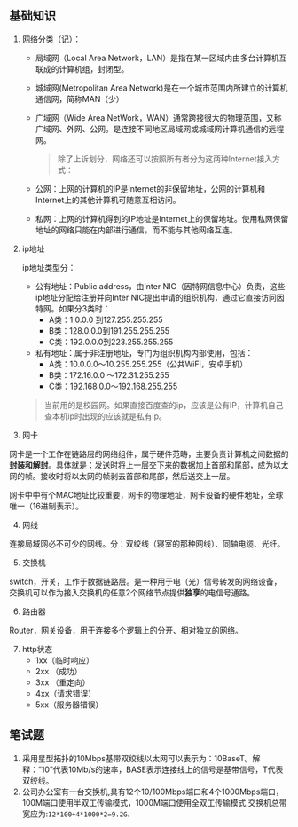 

## 基础知识
1. 网络分类（记）：

   - 局域网（Local Area Network，LAN）是指在某一区域内由多台计算机互联成的计算机组，封闭型。
   - 城域网(Metropolitan Area Network)是在一个城市范围内所建立的计算机通信网，简称MAN（少）
   - 广域网（Wide Area NetWork，WAN）通常跨接很大的物理范围，又称广域网、外网、公网。是连接不同地区局域网或城域网计算机通信的远程网。

      >除了上诉划分，网络还可以按照所有者分为这两种Internet接入方式：

   - 公网：上网的计算机的IP是Internet的非保留地址，公网的计算机和Internet上的其他计算机可随意互相访问。
   - 私网：上网的计算机得到的IP地址是Internet上的保留地址。使用私网保留地址的网络只能在内部进行通信，而不能与其他网络互连。

2. ip地址

   ip地址类型分：

   - 公有地址：Public address，由Inter NIC（因特网信息中心）负责，这些ip地址分配给注册并向Inter NIC提出申请的组织机构，通过它直接访问因特网。如果分3类时：
      - A类：1.0.0.0 到127.255.255.255
      - B类：128.0.0.0到191.255.255.255
      - C类：192.0.0.0到223.255.255.255
   - 私有地址：属于非注册地址，专门为组织机构内部使用，包括：
      - A类：10.0.0.0～10.255.255.255（公共WiFi，安卓手机）
      - B类：172.16.0.0 ～172.31.255.255
      - C类：192.168.0.0～192.168.255.255
   >当前用的是校园网。如果直接百度查的ip，应该是公有IP，计算机自己查本机ip时出现的应该就是私有ip。 

3. 网卡

网卡是一个工作在链路层的网络组件，属于硬件范畴，主要负责计算机之间数据的**封装和解封**。具体就是：发送时将上一层交下来的数据加上首部和尾部，成为以太网的帧。接收时将以太网的帧剥去首部和尾部，然后送交上一层。

网卡中中有个MAC地址比较重要，网卡的物理地址，网卡设备的硬件地址，全球唯一（16进制表示）。

4. 网线

连接局域网必不可少的网线。分：双绞线（寝室的那种网线）、同轴电缆、光纤。

5. 交换机

switch，开关，工作于数据链路层。是一种用于电（光）信号转发的网络设备，交换机可以作为接入交换机的任意2个网络节点提供**独享**的电信号通路。

6. 路由器

Router，网关设备，用于连接多个逻辑上的分开、相对独立的网络。

7. http状态
   - 1xx（临时响应）
   - 2xx （成功）
   - 3xx （重定向）
   - 4xx（请求错误）
   - 5xx（服务器错误）


## 笔试题
1. 采用星型拓扑的10Mbps基带双绞线以太网可以表示为：10BaseT。解释：“10”代表10Mb/s的速率，BASE表示连接线上的信号是基带信号，T代表双绞线。
2. 公司办公室有一台交换机,具有12个10/100Mbps端口和4个1000Mbps端口，100M端口使用半双工传输模式，1000M端口使用全双工传输模式,交换机总带宽应为:`12*100+4*1000*2=9.2G`.
